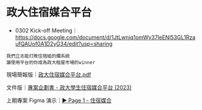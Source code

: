 # 政大住宿媒合平台

* 0302 Kick-off Meeting｜https://docs.google.com/document/d/1JtLwniq1omWy37leENl53GL1RzaufQAUof0A1D2yG34/edit?usp=sharing

```
我們立志能打敗住宿組的爛系統
讓使用平台的你成為政大租屋市場的winner
```

現場簡報版｜[政大住宿媒合平台.pdf](https://github.com/z15r7/dorm/blob/main/%E6%94%BF%E5%A4%A7%E4%BD%8F%E5%AE%BF%E5%AA%92%E5%90%88%E5%B9%B3%E5%8F%B0.pdf)

文件版｜[專案企劃書 - 政大學生住宿媒合平台 (2023)](https://docs.google.com/document/d/1cQ5VXU8wBdLnYVh9pMngQHrhhy_Q_poYjQepzs05wcw/edit?usp=sharing)

上期專案 Figma 演示｜[▶ Page 1 - 住宿媒合](https://www.figma.com/proto/YeValwjNC9TG5UT5vBWOYM/%E4%BD%8F%E5%AE%BF%E5%AA%92%E5%90%88?node-id=38%3A451&scaling=contain&page-id=0%3A1&starting-point-node-id=38%3A451&show-proto-sidebar=1)
